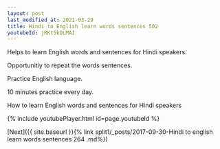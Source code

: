 ```yaml
---
layout: post
last_modified_at: 2021-03-29
title: Hindi to English learn words sentences 502 
youtubeId: jRKt5kQLMAI
---
```

 
 
Helps to learn English words and sentences for Hindi speakers.

Opportunitiy to repeat the words sentences. 

Practice English language. 
 
10 minutes practice every day. 
 
How to learn English words and sentences for Hindi speakers 
 
{% include youtubePlayer.html id=page.youtubeId %}
 
 
[Next]({{ site.baseurl }}{% link  split1/_posts/2017-09-30-Hindi to english learn words sentences 264 .md%})
 
